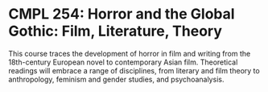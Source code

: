# CMPL 254: Horror and the Global Gothic: Film, Literature, Theory

This course traces the development of horror in film and writing from the 18th-century European novel to contemporary Asian film. Theoretical readings will embrace a range of disciplines, from literary and film theory to anthropology, feminism and gender studies, and psychoanalysis.